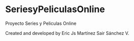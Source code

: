 # SeriesyPeliculasOnline
Proyecto Series y Peliculas Online

Created and developed by Eric Js Martínez Sair Sánchez V.
